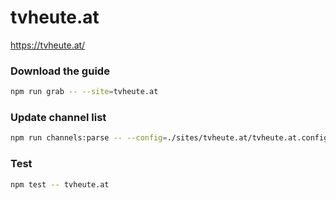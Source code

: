 # tvheute.at

https://tvheute.at/

### Download the guide

```sh
npm run grab -- --site=tvheute.at
```

### Update channel list

```sh
npm run channels:parse -- --config=./sites/tvheute.at/tvheute.at.config.js --output=./sites/tvheute.at/tvheute.at.channels.xml
```

### Test

```sh
npm test -- tvheute.at
```
